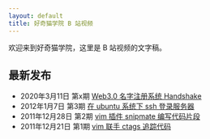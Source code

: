```yaml
---
layout: default
title: 好奇猫学院 B 站视频
---
```


欢迎来到好奇猫学院，这里是 B 站视频的文字稿。

## 最新发布
- 2020年3月11日 第x期 [Web3.0 名字注册系统 Handshake](1234)
- 2012年1月7日 第3期 [在 ubuntu 系统下 ssh 登录服务器](3)
- 2011年12月28日 第2期 [vim 插件 snipmate 编写代码片段](2)
- 2011年12月21日 第1期 [vim 联手 ctags 追踪代码](1)
